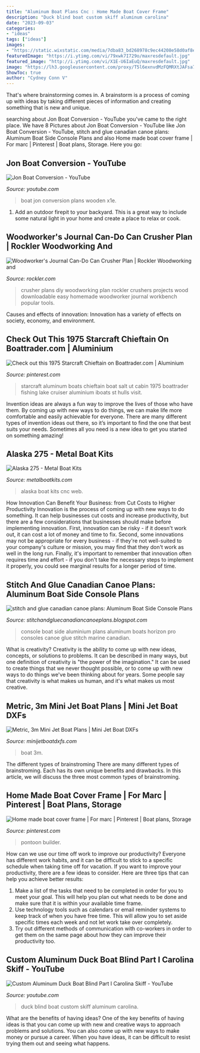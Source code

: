 ```yaml
---
title: "Aluminum Boat Plans Cnc : Home Made Boat Cover Frame"
description: "Duck blind boat custom skiff aluminum carolina"
date: "2023-09-03"
categories:
- "ideas"
tags: ["ideas"]
images:
- "https://static.wixstatic.com/media/7dba83_bd268978c9ec44208e58d0af8ede22a5~mv2.jpg/v1/fit/w_500,h_500,q_90/file.jpg"
featuredImage: "https://i.ytimg.com/vi/79xwk7I729o/maxresdefault.jpg"
featured_image: "http://i.ytimg.com/vi/X1E-U6IaEuQ/maxresdefault.jpg"
image: "https://lh3.googleusercontent.com/proxy/T5l6exnvdMzFQMRXtJAFsa7tA2yxsGqmKv4MznGSWF5D2SDhxcBBySwRdJWFLRbXvwv89jViRAPUYxIB9ooS0QqrtQ8FLKX6mz1HcN1VavmOagTPuYKkqw=w1200-h630-p-k-no-nu"
ShowToc: true
author: "Cydney Conn V"
---
```



That's where brainstorming comes in. A brainstorm is a process of coming up with ideas by taking different pieces of information and creating something that is new and unique.

	

		
searching about Jon Boat Conversion - YouTube you've came to the right place. We have 8 Pictures about Jon Boat Conversion - YouTube like Jon Boat Conversion - YouTube, stitch and glue canadian canoe plans: Aluminum Boat Side Console Plans and also Home made boat cover frame | For marc | Pinterest | Boat plans, Storage. Here you go:
		
    
## Jon Boat Conversion - YouTube

<img loading=lazy src="http://i.ytimg.com/vi/X1E-U6IaEuQ/maxresdefault.jpg" onerror="this.onerror=null;this.src='https://tse3.mm.bing.net/th?id=OIP.tI1c15S0flrK8eDsJimaegHaEK&amp;pid=15.1';" alt="Jon Boat Conversion - YouTube">

_Source: youtube.com_

>boat jon conversion plans wooden x1e. 

	

1. Add an outdoor firepit to your backyard. This is a great way to include some natural light in your home and create a place to relax or cook. 

    
## Woodworker&#039;s Journal Can-Do Can Crusher Plan | Rockler Woodworking And

<img loading=lazy src="https://www.rockler.com/media/catalog/product/cache/0f831c1845fc143d00d6d1ebc49f446a/w/j/wj097-Can-Crusher.jpg" onerror="this.onerror=null;this.src='https://tse2.mm.bing.net/th?id=OIP.KAG-usmIGQhQrTecewa08AAAAA&amp;pid=15.1';" alt="Woodworker&#039;s Journal Can-Do Can Crusher Plan | Rockler Woodworking and">

_Source: rockler.com_

>crusher plans diy woodworking plan rockler crushers projects wood downloadable easy homemade woodworker journal workbench popular tools. 

	

Causes and effects of innovation:
Innovation has a variety of effects on society, economy, and environment.

    
## Check Out This 1975 Starcraft Chieftain On Boattrader.com | Aluminium

<img loading=lazy src="https://i.pinimg.com/736x/a6/b6/56/a6b6564bc89959d36332d1f84ddfa8bd--salt-lake-city-ut-starcraft.jpg" onerror="this.onerror=null;this.src='https://tse1.mm.bing.net/th?id=OIP.f_34ij7y00n_goHlD9cjtAHaE2&amp;pid=15.1';" alt="Check out this 1975 Starcraft Chieftain on Boattrader.com | Aluminium">

_Source: pinterest.com_

>starcraft aluminum boats chieftain boat salt ut cabin 1975 boattrader fishing lake cruiser aluminium iboats st hulls visit. 

	

Invention ideas are always a fun way to improve the lives of those who have them. By coming up with new ways to do things, we can make life more comfortable and easily achievable for everyone. There are many different types of invention ideas out there, so it’s important to find the one that best suits your needs. Sometimes all you need is a new idea to get you started on something amazing!

    
## Alaska 275 - Metal Boat Kits

<img loading=lazy src="http://metalboatkits.com/wp-content/uploads/2013/12/AK275-Web-12.jpg" onerror="this.onerror=null;this.src='https://tse1.mm.bing.net/th?id=OIP.O-nf8-alu3BfvZplwGIO3gHaDp&amp;pid=15.1';" alt="Alaska 275 - Metal Boat Kits">

_Source: metalboatkits.com_

>alaska boat kits cnc web. 

	

How Innovation Can Benefit Your Business: from Cut Costs to Higher Productivity
Innovation is the process of coming up with new ways to do something. It can help businesses cut costs and increase productivity, but there are a few considerations that businesses should make before implementing innovation. First, innovation can be risky - if it doesn't work out, it can cost a lot of money and time to fix. Second, some innovations may not be appropriate for every business - if they're not well-suited to your company's culture or mission, you may find that they don't work as well in the long run. Finally, it's important to remember that innovation often requires time and effort - if you don't take the necessary steps to implement it properly, you could see marginal results for a longer period of time.

    
## Stitch And Glue Canadian Canoe Plans: Aluminum Boat Side Console Plans

<img loading=lazy src="https://lh3.googleusercontent.com/proxy/T5l6exnvdMzFQMRXtJAFsa7tA2yxsGqmKv4MznGSWF5D2SDhxcBBySwRdJWFLRbXvwv89jViRAPUYxIB9ooS0QqrtQ8FLKX6mz1HcN1VavmOagTPuYKkqw=w1200-h630-p-k-no-nu" onerror="this.onerror=null;this.src='https://tse3.mm.bing.net/th?id=OIP.uBE2jECg4ytvWjxqk6DXKwAAAA&amp;pid=15.1';" alt="stitch and glue canadian canoe plans: Aluminum Boat Side Console Plans">

_Source: stitchandgluecanadiancanoeplans.blogspot.com_

>console boat side aluminium plans aluminum boats horizon pro consoles canoe glue stitch marine canadian. 

	

What is creativity?
Creativity is the ability to come up with new ideas, concepts, or solutions to problems. It can be described in many ways, but one definition of creativity is "the power of the imagination." It can be used to create things that we never thought possible, or to come up with new ways to do things we've been thinking about for years. Some people say that creativity is what makes us human, and it's what makes us most creative.

    
## Metric, 3m Mini Jet Boat Plans | Mini Jet Boat DXFs

<img loading=lazy src="https://static.wixstatic.com/media/7dba83_bd268978c9ec44208e58d0af8ede22a5~mv2.jpg/v1/fit/w_500,h_500,q_90/file.jpg" onerror="this.onerror=null;this.src='https://tse3.mm.bing.net/th?id=OIP.ofa4dOo3LypJF0GhZCc7DAHaGm&amp;pid=15.1';" alt="Metric, 3m Mini Jet Boat Plans | Mini Jet Boat DXFs">

_Source: minijetboatdxfs.com_

>boat 3m. 

	

The different types of brainstroming
There are many different types of brainstroming. Each has its own unique benefits and drawbacks. In this article, we will discuss the three most common types of brainstroming.

    
## Home Made Boat Cover Frame | For Marc | Pinterest | Boat Plans, Storage

<img loading=lazy src="https://s-media-cache-ak0.pinimg.com/600x315/70/15/84/701584781022620d70d45052c4363ccc.jpg" onerror="this.onerror=null;this.src='https://tse3.mm.bing.net/th?id=OIP.UGU0SQ-_oWP780qtcwln3AHaD4&amp;pid=15.1';" alt="Home made boat cover frame | For marc | Pinterest | Boat plans, Storage">

_Source: pinterest.com_

>pontoon builder. 

	

How can we use our time off work to improve our productivity?
Everyone has different work habits, and it can be difficult to stick to a specific schedule when taking time off for vacation. If you want to improve your productivity, there are a few ideas to consider. Here are three tips that can help you achieve better results: 
1. Make a list of the tasks that need to be completed in order for you to meet your goal. This will help you plan out what needs to be done and make sure that it is within your available time frame. 
2. Use technology tools such as calendars or email reminder systems to keep track of when you have free time. This will allow you to set aside specific times each week and not let work take over completely. 
3. Try out different methods of communication with co-workers in order to get them on the same page about how they can improve their productivity too.

    
## Custom Aluminum Duck Boat Blind Part I Carolina Skiff - YouTube

<img loading=lazy src="https://i.ytimg.com/vi/79xwk7I729o/maxresdefault.jpg" onerror="this.onerror=null;this.src='https://tse3.mm.bing.net/th?id=OIP.QVOSGUx9QCLPj533lV3ElgHaEK&amp;pid=15.1';" alt="Custom Aluminum Duck Boat Blind Part I Carolina Skiff - YouTube">

_Source: youtube.com_

>duck blind boat custom skiff aluminum carolina. 

	

What are the benefits of having ideas?
One of the key benefits of having ideas is that you can come up with new and creative ways to approach problems and solutions. You can also come up with new ways to make money or pursue a career. When you have ideas, it can be difficult to resist trying them out and seeing what happens.

